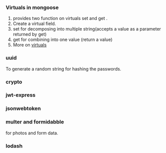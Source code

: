 ### Virtuals in mongoose 
  1. provides two function on virtuals set and get .
  2. Create a virtual field.
  3. set for decomposing into multiple string(accepts a value as a parameter returned by get)
  4. get for combining into one value (return a value)
  5. More on [virtuals](https://mongoosejs.com/docs/guide.html#virtuals)

### uuid
   To generate a random string for hashing the passwords.

### crypto 
### jwt-express
### jsonwebtoken

### multer and formidabble 
   for photos and form data.
### lodash 